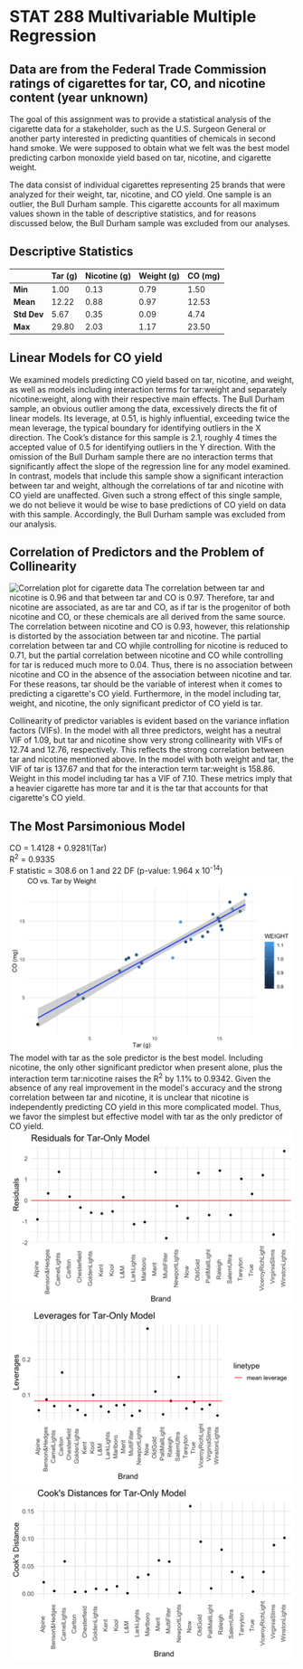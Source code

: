 <!-- This is the README for the STAT288 cigarette project repository -->

# STAT 288 Multivariable Multiple Regression

## Data are from the Federal Trade Commission ratings of cigarettes for tar, CO, and nicotine content (year unknown)

The goal of this assignment was to provide a statistical analysis of the cigarette data for a stakeholder, such as the U.S. Surgeon General or another party interested in predicting quantities of chemicals in second hand smoke.  We were supposed to obtain what we felt was the best model predicting carbon monoxide yield based on tar, nicotine, and cigarette weight.

The data consist of individual cigarettes representing 25 brands that were analyzed for their weight, tar, nicotine, and CO yield.  One sample is an outlier, the Bull Durham sample.  This cigarette  accounts for all maximum values shown in the table of descriptive statistics, and for reasons discussed below, the Bull Durham sample was excluded from our analyses. 

## Descriptive Statistics

|        | Tar (g) | Nicotine (g) | Weight (g) | CO (mg)
---------|---------|--------------|------------|--------
 **Min** | 1.00 | 0.13 | 0.79 | 1.50
 **Mean** | 12.22 | 0.88 | 0.97 | 12.53
 **Std Dev** | 5.67 | 0.35 | 0.09 | 4.74
 **Max** | 29.80 | 2.03 | 1.17 | 23.50

## Linear Models for CO yield

We examined models predicting CO yield based on tar, nicotine, and weight, as well as models including interaction terms for tar:weight and separately nicotine:weight, along with their respective main effects. The Bull Durham sample, an obvious outlier among the data, excessively directs the fit of linear models. Its leverage, at 0.51, is highly influential, exceeding twice the mean leverage, the typical boundary for identifying outliers in the X direction.  The Cook’s distance for this sample is 2.1, roughly 4 times the accepted value of 0.5 for identifying outliers in the Y direction. With the omission of the Bull Durham sample there are no interaction terms that significantly affect the slope of the regression line for any model examined. In contrast, models that include this sample show a significant interaction between tar and weight, although the correlations of tar and nicotine with CO yield are unaffected. Given such a strong effect of this single sample, we do not believe it would be wise to base predictions of CO yield on data with this sample. Accordingly, the Bull Durham sample was excluded from our analysis.

## Correlation of Predictors and the Problem of Collinearity

![Correlation plot for cigarette data](https://github.com/leekapp/stat288CigProject/blob/master/images/corrplot.png)
The correlation between tar and nicotine is 0.96 and that between tar and CO is 0.97. Therefore, tar and nicotine are associated, as are tar and CO, as if tar is the progenitor of both nicotine and CO, or these chemicals are all derived from the same source. The correlation between nicotine and CO is 0.93, however, this relationship is distorted by the association between tar and nicotine.  The partial correlation between tar and CO whjile controlling for nicotine is reduced to 0.71, but the partial correlation between nicotine and CO while controlling for tar is reduced much more to 0.04.  Thus, there is no association between nicotine and CO in the absence of the association between nicotine and tar.  For these reasons, tar should be the variable of interest when it comes to predicting a cigarette's CO yield.  Furthermore, in the model including tar, weight, and nicotine, the only significant predictor of CO yield is tar.

Collinearity of predictor variables is evident based on the variance inflation factors (VIFs). In the model with all three predictors, weight has a neutral VIF of 1.09, but tar and nicotine show very strong collinearity with VIFs of 12.74 and 12.76, respectively. This reflects the strong correlation between tar and nicotine mentioned above. In the model with both weight and tar, the VIF of tar is 137.67 and that for the interaction term tar:weight is 158.86.  Weight in this model including tar has a VIF of 7.10.  These metrics imply that a heavier cigarette has more tar and it is the tar that accounts for that cigarette's CO yield.

## The Most Parsimonious Model

CO = 1.4128 + 0.9281(Tar)  
R<sup>2</sup> = 0.9335  
F statistic = 308.6 on 1 and 22 DF (p-value: 1.964 x 10<sup>-14</sup>)  
![Plot of CO by tar fit by model with tar as the only predictor](images/tarOnly.png)
The model with tar as the sole predictor is the best model.  Including nicotine, the only other significant predictor when present alone, plus the interaction term tar:nicotine raises the R<sup>2</sup> by 1.1% to 0.9342.  Given the absence of any real improvement in the model's accuracy and the strong correlation between tar and nicotine, it is unclear that nicotine is independently predicting CO yield in this more complicated model.  Thus, we favor the simplest but effective model with tar as the only predictor of CO yield.
![Plot of residuals for tar only model](images/tarOnlyResids.png) ![Plot of leverages for tar only model](images/tarOnlyLevs.png) ![Plot of Cook's distances for tar only model](images/tarOnlyCooks.png)

